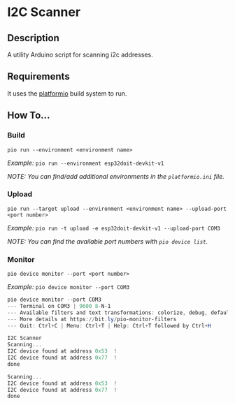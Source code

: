 # I2C Scanner

## Description

A utility Arduino script for scanning i2c addresses.

## Requirements

It uses the [platformio](https://platformio.org/) build system to run. 


## How To... 


### Build

`pio run --environment <environment name>`

_Example:_ `pio run --environment esp32doit-devkit-v1`

_NOTE: You can find/add additional environments in the `platformio.ini` file._

### Upload

`pio run --target upload --environment <environment name> --upload-port <port number>`

_Example:_ `pio run -t upload -e esp32doit-devkit-v1 --upload-port COM3`

_NOTE: You can find the available port numbers with `pio device list`._

### Monitor

`pio device monitor --port <port number>`

_Example:_ `pio device monitor --port COM3`

``` PowerShell
pio device monitor --port COM3
--- Terminal on COM3 | 9600 8-N-1
--- Available filters and text transformations: colorize, debug, default, direct, hexlify, log2file, nocontrol, printable, send_on_enter, time
--- More details at https://bit.ly/pio-monitor-filters
--- Quit: Ctrl+C | Menu: Ctrl+T | Help: Ctrl+T followed by Ctrl+H

I2C Scanner
Scanning...
I2C device found at address 0x53  !
I2C device found at address 0x77  !
done

Scanning...
I2C device found at address 0x53  !
I2C device found at address 0x77  !
done
```